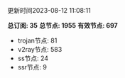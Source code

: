 更新时间2023-08-12 11:08:11

**总订阅: 35**
**总节点: 1955**
**有效节点: 697**
- trojan节点: 81
- v2ray节点: 583
- ss节点: 24
- ssr节点: 9
